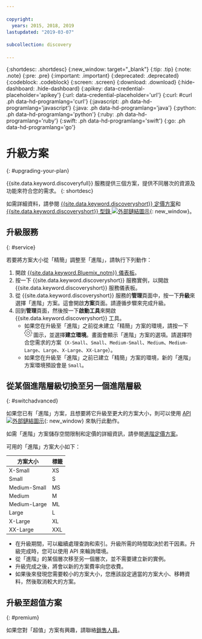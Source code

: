 ```yaml
---

copyright:
  years: 2015, 2018, 2019
lastupdated: "2019-03-07"

subcollection: discovery

---
```


{:shortdesc: .shortdesc}
{:new_window: target="_blank"}
{:tip: .tip}
{:note: .note}
{:pre: .pre}
{:important: .important}
{:deprecated: .deprecated}
{:codeblock: .codeblock}
{:screen: .screen}
{:download: .download}
{:hide-dashboard: .hide-dashboard}
{:apikey: data-credential-placeholder='apikey'} 
{:url: data-credential-placeholder='url'}
{:curl: #curl .ph data-hd-programlang='curl'}
{:javascript: .ph data-hd-programlang='javascript'}
{:java: .ph data-hd-programlang='java'}
{:python: .ph data-hd-programlang='python'}
{:ruby: .ph data-hd-programlang='ruby'}
{:swift: .ph data-hd-programlang='swift'}
{:go: .ph data-hd-programlang='go'}

# 升級方案
{: #upgrading-your-plan}

{{site.data.keyword.discoveryfull}} 服務提供三個方案，提供不同層次的資源及功能來符合您的需求。
{: shortdesc}

如需詳細資料，請參閱 [{{site.data.keyword.discoveryshort}} 定價方案](/docs/services/discovery?topic=discovery-discovery-pricing-plans#discovery-pricing-plans)和 [{{site.data.keyword.discoveryshort}} 型錄 ![外部鏈結圖示](../../icons/launch-glyph.svg "外部鏈結圖示")](https://cloud.ibm.com/catalog/services/discovery){: new_window}。

## 升級服務
{: #service}

若要將方案大小從「精簡」調整至「進階」，請執行下列動作：

1. 開啟 [{{site.data.keyword.Bluemix_notm}} 儀表板](https://{DomainName}/dashboard)。 
1. 按一下 {{site.data.keyword.discoveryshort}} 服務實例，以開啟 {{site.data.keyword.discoveryshort}} 服務儀表板。
1. 從 {{site.data.keyword.discoveryshort}} 服務的**管理**頁面中，按一下**升級**來選擇「進階」方案。這會開啟**方案**頁面。請遵循步驟來完成升級。 
1. 回到**管理**頁面，然後按一下**啟動工具**來開啟 {{site.data.keyword.discoveryshort}} 工具。
   - 如果您在升級至「進階」之前從未建立「精簡」方案的環境，請按一下 ![齒輪](images/icon_settings.png) 圖示，並選擇**建立環境**。畫面會顯示「進階」方案的選項。請選擇符合您需求的方案（`X-Small`、`Small`、`Medium-Small`、`Medium`、`Medium-Large`、`Large`、`X-Large`、`XX-Large`）。
   - 如果您在升級至「進階」之前已建立「精簡」方案的環境，新的「進階」方案環境預設會是 `Small`。 

## 從某個進階層級切換至另一個進階層級
{: #switchadvanced} 

如果您已有「進階」方案，且想要將它升級至更大的方案大小，則可以使用 [API ![外部鏈結圖示](../../icons/launch-glyph.svg "外部鏈結圖示")](https://{DomainName}/apidocs/discovery#update-an-environment){: new_window} 來執行此動作。 

如需「進階」方案儲存空間限制和定價的詳細資訊，請參閱[進階定價方案](/docs/services/discovery?topic=discovery-discovery-pricing-plans#advanced)。

可用的「進階」方案大小如下： 

方案大小  | 標籤   
--------- | ------ 
X-Small | XS 
Small | S 
Medium-Small | MS 
Medium | M 
Medium-Large | ML 
Large | L
X-Large | XL 
XX-Large | XXL 

- 在升級期間，可以繼續處理查詢和索引。升級所需的時間取決於若干因素。升級完成時，您可以使用 API 來輪詢環境。
- 從「進階」的某個層次移至另一個層次，並不需要建立新的實例。 
- 升級完成之後，將會以新的方案費率向您收費。
- 如果後來發現您需要較小的方案大小，您應該設定適當的方案大小、移轉資料，然後取消較大的方案。 

## 升級至超值方案
{: #premium}

如果您對「超值」方案有興趣，請聯絡[銷售人員](https://ibm.biz/contact-wdc-premium)。  
